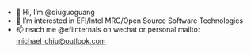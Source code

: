 - 👋 Hi, I’m @qiuguoguang
- 👀 I’m interested in EFI/Intel MRC/Open Source Software Technologies
- 📫 reach me @efiinternals on wechat or personal mailto: michael_chiu@outlook.com

<!---
qiuguoguang/qiuguoguang is a ✨ special ✨ repository because its `README.md` (this file) appears on your GitHub profile.
You can click the Preview link to take a look at your changes.
--->

